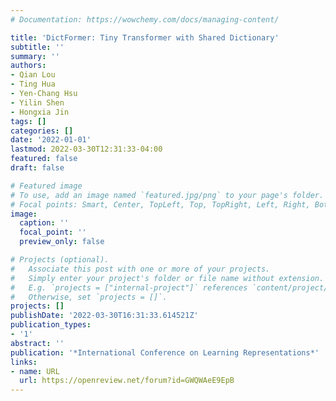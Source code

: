 ```yaml
---
# Documentation: https://wowchemy.com/docs/managing-content/

title: 'DictFormer: Tiny Transformer with Shared Dictionary'
subtitle: ''
summary: ''
authors:
- Qian Lou
- Ting Hua
- Yen-Chang Hsu
- Yilin Shen
- Hongxia Jin
tags: []
categories: []
date: '2022-01-01'
lastmod: 2022-03-30T12:31:33-04:00
featured: false
draft: false

# Featured image
# To use, add an image named `featured.jpg/png` to your page's folder.
# Focal points: Smart, Center, TopLeft, Top, TopRight, Left, Right, BottomLeft, Bottom, BottomRight.
image:
  caption: ''
  focal_point: ''
  preview_only: false

# Projects (optional).
#   Associate this post with one or more of your projects.
#   Simply enter your project's folder or file name without extension.
#   E.g. `projects = ["internal-project"]` references `content/project/deep-learning/index.md`.
#   Otherwise, set `projects = []`.
projects: []
publishDate: '2022-03-30T16:31:33.614521Z'
publication_types:
- '1'
abstract: ''
publication: '*International Conference on Learning Representations*'
links:
- name: URL
  url: https://openreview.net/forum?id=GWQWAeE9EpB
---
```

